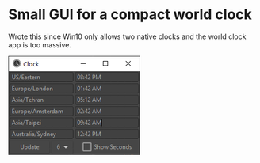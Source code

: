 # Small GUI for a compact world clock

Wrote this since Win10 only allows two native clocks and the world clock app is too massive.


![world clock screenshot](./images/clock_scr.png)
